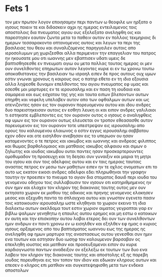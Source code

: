 # Fets 1
τον μεν πρωτον λογον εποιησαμην περι παντων ω θεοφιλε ων ηρξατο ο ιησους ποιειν τε και διδασκειν
αχρι ης ημερας εντειλαμενος τοις αποστολοις δια πνευματος αγιου ους εξελεξατο ανεληφθη
οις και παρεστησεν εαυτον ζωντα μετα το παθειν αυτον εν πολλοις τεκμηριοις δι ημερων τεσσαρακοντα οπτανομενος αυτοις και λεγων τα περι της βασιλειας του θεου
και συναλιζομενος παρηγγειλεν αυτοις απο ιεροσολυμων μη χωριζεσθαι αλλα περιμενειν την επαγγελιαν του πατρος ην ηκουσατε μου
οτι ιωαννης μεν εβαπτισεν υδατι υμεις δε βαπτισθησεσθε εν πνευματι αγιω ου μετα πολλας ταυτας ημερας
οι μεν ουν συνελθοντες επηρωτων αυτον λεγοντες κυριε ει εν τω χρονω τουτω αποκαθιστανεις την βασιλειαν τω ισραηλ
ειπεν δε προς αυτους ουχ υμων εστιν γνωναι χρονους η καιρους ους ο πατηρ εθετο εν τη ιδια εξουσια
αλλα ληψεσθε δυναμιν επελθοντος του αγιου πνευματος εφ υμας και εσεσθε μοι μαρτυρες εν τε ιερουσαλημ και εν παση τη ιουδαια και σαμαρεια και εως εσχατου της γης
και ταυτα ειπων βλεποντων αυτων επηρθη και νεφελη υπελαβεν αυτον απο των οφθαλμων αυτων
και ως ατενιζοντες ησαν εις τον ουρανον πορευομενου αυτου και ιδου ανδρες δυο παρειστηκεισαν αυτοις εν εσθητι λευκη
οι και ειπον ανδρες γαλιλαιοι τι εστηκατε εμβλεποντες εις τον ουρανον ουτος ο ιησους ο αναληφθεις αφ υμων εις τον ουρανον ουτως ελευσεται ον τροπον εθεασασθε αυτον πορευομενον εις τον ουρανον
τοτε υπεστρεψαν εις ιερουσαλημ απο ορους του καλουμενου ελαιωνος ο εστιν εγγυς ιερουσαλημ σαββατου εχον οδον
και οτε εισηλθον ανεβησαν εις το υπερωον ου ησαν καταμενοντες ο τε πετρος και ιακωβος και ιωαννης και ανδρεας φιλιππος και θωμας βαρθολομαιος και ματθαιος ιακωβος αλφαιου και σιμων ο ζηλωτης και ιουδας ιακωβου
ουτοι παντες ησαν προσκαρτερουντες ομοθυμαδον τη προσευχη και τη δεησει συν γυναιξιν και μαρια τη μητρι του ιησου και συν τοις αδελφοις αυτου 
και εν ταις ημεραις ταυταις αναστας πετρος εν μεσω των μαθητων ειπεν ην τε οχλος ονοματων επι το αυτο ως εκατον εικοσι
ανδρες αδελφοι εδει πληρωθηναι την γραφην ταυτην ην προειπεν το πνευμα το αγιον δια στοματος δαυιδ περι ιουδα του γενομενου οδηγου τοις συλλαβουσιν τον ιησουν
οτι κατηριθμημενος ην συν ημιν και ελαχεν τον κληρον της διακονιας ταυτης 
ουτος μεν ουν εκτησατο χωριον εκ μισθου της αδικιας και πρηνης γενομενος ελακησεν μεσος και εξεχυθη παντα τα σπλαγχνα αυτου
και γνωστον εγενετο πασιν τοις κατοικουσιν ιερουσαλημ ωστε κληθηναι το χωριον εκεινο τη ιδια διαλεκτω αυτων ακελδαμα τουτ εστιν χωριον αιματος 
γεγραπται γαρ εν βιβλω ψαλμων γενηθητω η επαυλις αυτου ερημος και μη εστω ο κατοικων εν αυτη και την επισκοπην αυτου λαβοι ετερος
δει ουν των συνελθοντων ημιν ανδρων εν παντι χρονω εν ω εισηλθεν και εξηλθεν εφ ημας ο κυριος ιησους
αρξαμενος απο του βαπτισματος ιωαννου εως της ημερας ης ανεληφθη αφ ημων μαρτυρα της αναστασεως αυτου γενεσθαι συν ημιν ενα τουτων
και εστησαν δυο ιωσηφ τον καλουμενον βαρσαβαν ος επεκληθη ιουστος και ματθιαν
και προσευξαμενοι ειπον συ κυριε καρδιογνωστα παντων αναδειξον ον εξελεξω εκ τουτων των δυο ενα
λαβειν τον κληρον της διακονιας ταυτης και αποστολης εξ ης παρεβη ιουδας πορευθηναι εις τον τοπον τον ιδιον
και εδωκαν κληρους αυτων και επεσεν ο κληρος επι ματθιαν και συγκατεψηφισθη μετα των ενδεκα αποστολων
